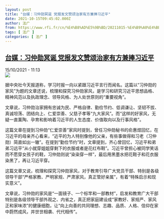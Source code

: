 ```yaml
---
layout: post
title: "台媒：习仲勋冥诞 党报发文赞颂治家有方兼捧习近平"
date: 2021-10-15T09:45:02.000Z
author: 法广
from: https://www.rfi.fr/cn/%E4%B8%AD%E5%9B%BD/20211015-%E4%B9%A0%E4%BB%B2%E5%8B%8B%E5%86%A5%E8%AF%9E-%E5%85%9A%E6%8A%A5%E5%8F%91%E6%96%87%E8%B5%9E%E9%A2%82%E6%B2%BB%E5%AE%B6%E6%9C%89%E6%96%B9%E5%85%BC%E6%8D%A7%E4%B9%A0%E8%BF%91%E5%B9%B3
tags: [ 法广 ]
categories: [ 法广 ]
---
```

<!--1634291102000-->
[台媒：习仲勋冥诞 党报发文赞颂治家有方兼捧习近平](https://www.rfi.fr/cn/%E4%B8%AD%E5%9B%BD/20211015-%E4%B9%A0%E4%BB%B2%E5%8B%8B%E5%86%A5%E8%AF%9E-%E5%85%9A%E6%8A%A5%E5%8F%91%E6%96%87%E8%B5%9E%E9%A2%82%E6%B2%BB%E5%AE%B6%E6%9C%89%E6%96%B9%E5%85%BC%E6%8D%A7%E4%B9%A0%E8%BF%91%E5%B9%B3)
------

<div>
<div>15/10/2021 - 11:13</div><img src="https://s.rfi.fr/media/display/02ba9488-2964-11ec-9fc4-005056bf30b7/2021-10-09T050754Z_442923043_RC226Q9ODE02_RTRMADP_3_CHINA-POLITICS-ANNIVERSARY.JPG"><div >                    <p>据中央社今天报道称，学习时报一向以紧跟习近平言行而闻名。这篇以“习仲勋的家风”为题的文章还说，梳理和探究习仲勋家风，是学习和研究习近平思想品格、精神风范以及执政理念、领导风格、为人处世原则的“重要视角”。</p><p>文章说，习仲勋治家拥有忠诚为民、严格自律、勤俭节约、低调谦让、坚韧不拔、真诚坦荡、团结向上、仁爱崇善、父慈子孝等“九大家风”。而“这样的好家风，无疑一直薰陶、孕育和影响着习近平的人生态度、价值取向以及行事风格”。</p><p>这篇文章在提到习仲勋“仁爱崇善”家风时提到，曾任习仲勋秘书的俞惠煜回忆，在习近平的母亲齐心看来，“近平的为人特别像他的父亲，有些事做得和习老（习仲勋）简直如出一辙”。在提到“勤俭节约”时，文章提到，齐心曾回忆，习近平和弟弟习远平“从小就穿姐姐穿剩下的衣服或者是花红布鞋”。习近平曾担心被同学笑话而不愿穿女孩子的鞋，习仲勋则说“染染穿一样”，最后用黑墨水把花鞋子和花衣服染黑了，再让习近平穿。</p><p>这篇文章又说，梳理和探究习仲勋家风，对于教育引导广大党员干部、特别是各级领导干部“严格家教、严明家规、严肃家风，真正管好亲属”，有着“特殊启示和现实意义”。</p><p>文章说，习仲勋的家风是“一面镜子、一个标竿和一部教材”，启发和教育广大干部特别是各级领导干部外观之、内省之，真正把家庭建设成“家教好、家规严、家风正和家味浓”的健康细胞，让“向上向善的共同理想、志趣、品质、人格、信仰在家中蔚然成风，并世世相袭、代代相传”。</p>                                            <div data-selfpromo-newsletter>    </div>    <div data-selfpromo-app>    </div>                </div>
</div>
